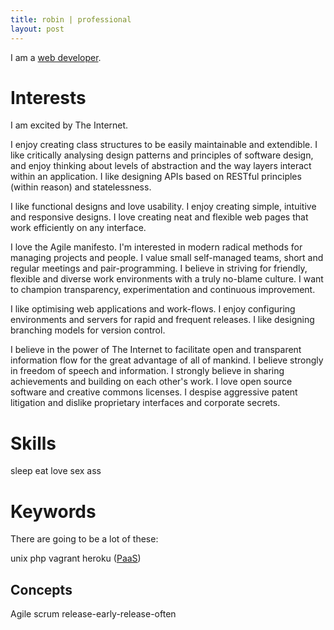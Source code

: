 ```yaml
---
title: robin | professional
layout: post
---
```


I am a [web developer](https://en.wikipedia.org/wiki/Software_developer).

Interests
===

I am excited by The Internet.

I enjoy creating class structures to be easily maintainable and extendible. I like critically analysing design patterns and principles of software design, and enjoy thinking about levels of abstraction and the way layers interact within an application. I like designing APIs based on RESTful principles (within reason) and statelessness.

I like functional designs and love usability. I enjoy creating simple, intuitive and responsive designs. I love creating neat and flexible web pages that work efficiently on any interface.

I love the Agile manifesto. I'm interested in modern radical methods for managing projects and people. I value small self-managed teams, short and regular meetings and pair-programming. I believe in striving for friendly, flexible and diverse work environments with a truly no-blame culture. I want to champion transparency, experimentation and continuous improvement.

I like optimising web applications and work-flows. I enjoy configuring environments and servers for rapid and frequent releases. I like designing branching models for version control.

I believe in the power of The Internet to facilitate open and transparent information flow for the great advantage of all of mankind. I believe strongly in freedom of speech and information. I strongly believe in sharing achievements and building on each other's work. I love open source software and creative commons licenses. I despise aggressive patent litigation and dislike proprietary interfaces and corporate secrets.

Skills
===
 sleep
 eat
 love
 sex
 ass

Keywords
===

There are going to be a lot of these:

unix
php
vagrant
heroku ([PaaS](http://en.wikipedia.org/wiki/Platform_as_a_service))

Concepts
---
Agile
scrum
release-early-release-often
